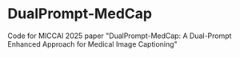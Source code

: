 # DualPrompt-MedCap
Code for MICCAI 2025 paper "DualPrompt-MedCap: A Dual-Prompt Enhanced Approach for Medical Image Captioning"
